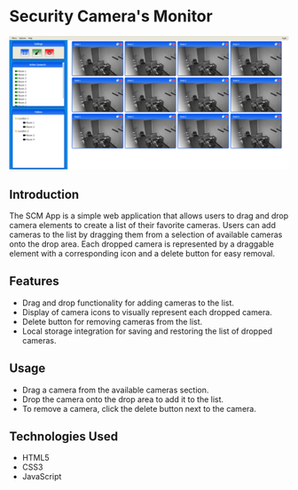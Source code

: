 # Security Camera's Monitor

![App Screenshot](screenshots/screenshot.png)

## Introduction
The SCM App is a simple web application that allows users to drag and drop camera elements to create a list of their favorite cameras. Users can add cameras to the list by dragging them from a selection of available cameras onto the drop area. 
Each dropped camera is represented by a draggable element with a corresponding icon and a delete button for easy removal.

## Features
+ Drag and drop functionality for adding cameras to the list.
+ Display of camera icons to visually represent each dropped camera.
+ Delete button for removing cameras from the list.
+ Local storage integration for saving and restoring the list of dropped cameras.

## Usage
+ Drag a camera from the available cameras section.
+ Drop the camera onto the drop area to add it to the list.
+ To remove a camera, click the delete button next to the camera.

## Technologies Used
+ HTML5
+ CSS3
+ JavaScript
